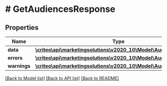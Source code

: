 # # GetAudiencesResponse

## Properties

Name | Type | Description | Notes
------------ | ------------- | ------------- | -------------
**data** | [**\criteo\api\marketingsolutions\v2020_10\Model\Audience[]**](Audience.md) |  |
**errors** | [**\criteo\api\marketingsolutions\v2020_10\Model\AudienceError[]**](AudienceError.md) |  |
**warnings** | [**\criteo\api\marketingsolutions\v2020_10\Model\AudienceWarning[]**](AudienceWarning.md) |  |

[[Back to Model list]](../../README.md#models) [[Back to API list]](../../README.md#endpoints) [[Back to README]](../../README.md)
